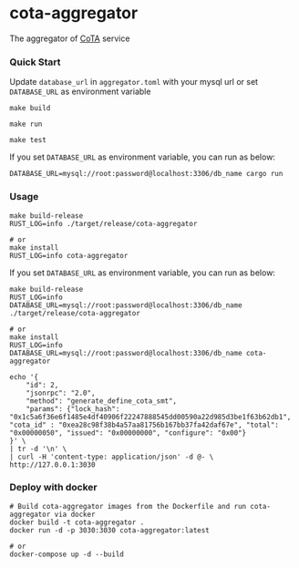 # cota-aggregator

The aggregator of [CoTA](https://github.com/nervina-labs/ckb-cota-scripts) service

### Quick Start

Update `database_url` in `aggregator.toml` with your mysql url or set `DATABASE_URL` as environment variable

```shell
make build

make run

make test
```

If you set `DATABASE_URL` as environment variable, you can run as below:

```shell
DATABASE_URL=mysql://root:password@localhost:3306/db_name cargo run
```

### Usage

```shell
make build-release
RUST_LOG=info ./target/release/cota-aggregator

# or
make install
RUST_LOG=info cota-aggregator
```

If you set `DATABASE_URL` as environment variable, you can run as below:

```shell
make build-release
RUST_LOG=info DATABASE_URL=mysql://root:password@localhost:3306/db_name ./target/release/cota-aggregator

# or
make install
RUST_LOG=info DATABASE_URL=mysql://root:password@localhost:3306/db_name cota-aggregator
```

```shell
echo '{
    "id": 2,
    "jsonrpc": "2.0",
    "method": "generate_define_cota_smt",
    "params": {"lock_hash": "0x1c5a6f36e6f1485e4df40906f22247888545dd00590a22d985d3be1f63b62db1", "cota_id" : "0xea28c98f38b4a57aa81756b167bb37fa42daf67e", "total": "0x00000050", "issued": "0x00000000", "configure": "0x00"}
}' \
| tr -d '\n' \
| curl -H 'content-type: application/json' -d @- \
http://127.0.0.1:3030
```

### Deploy with docker

```shell
# Build cota-aggregator images from the Dockerfile and run cota-aggregator via docker
docker build -t cota-aggregator .
docker run -d -p 3030:3030 cota-aggregator:latest

# or
docker-compose up -d --build
```